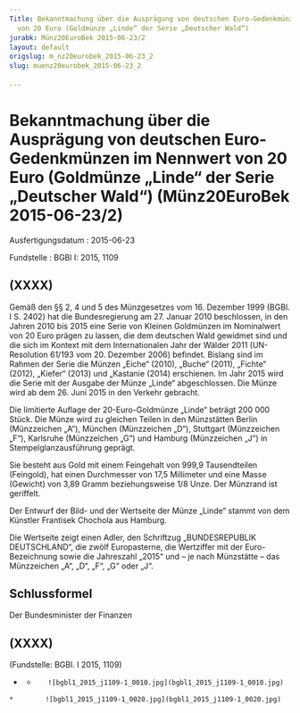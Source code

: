 ```yaml
---
Title: Bekanntmachung über die Ausprägung von deutschen Euro-Gedenkmünzen im Nennwert
  von 20 Euro (Goldmünze „Linde“ der Serie „Deutscher Wald“)
jurabk: Münz20EuroBek 2015-06-23/2
layout: default
origslug: m_nz20eurobek_2015-06-23_2
slug: muenz20eurobek_2015-06-23_2

---
```


# Bekanntmachung über die Ausprägung von deutschen Euro-Gedenkmünzen im Nennwert von 20 Euro (Goldmünze „Linde“ der Serie „Deutscher Wald“) (Münz20EuroBek 2015-06-23/2)

Ausfertigungsdatum
:   2015-06-23

Fundstelle
:   BGBl I: 2015, 1109


## (XXXX)

Gemäß den §§ 2, 4 und 5 des Münzgesetzes vom 16. Dezember 1999 (BGBl. I S. 2402) hat die Bundesregierung am 27. Januar 2010 beschlossen, in den Jahren 2010 bis 2015 eine Serie von Kleinen Goldmünzen im Nominalwert von 20 Euro prägen zu lassen, die dem deutschen Wald gewidmet sind und die sich im Kontext mit dem Internationalen Jahr der Wälder 2011 (UN-
Resolution 61/193              vom 20. Dezember 2006) befindet. Bislang sind im Rahmen der Serie die Münzen „Eiche“ (2010), „Buche“ (2011), „Fichte“ (2012), „Kiefer“ (2013) und „Kastanie (2014) erschienen. Im Jahr 2015 wird die Serie mit der Ausgabe der Münze „Linde“ abgeschlossen. Die Münze wird ab dem 26. Juni 2015 in den Verkehr gebracht.

Die limitierte Auflage der 20-Euro-Goldmünze „Linde“ beträgt 200 000 Stück. Die Münze wird zu gleichen Teilen in den Münzstätten Berlin (Münzzeichen „A“), München (Münzzeichen „D“), Stuttgart (Münzzeichen „F“), Karlsruhe (Münzzeichen „G“) und Hamburg (Münzzeichen „J“) in Stempelglanzausführung geprägt.

Sie besteht aus Gold mit einem Feingehalt von 999,9 Tausendteilen (Feingold), hat einen Durchmesser von 17,5 Millimeter und eine Masse (Gewicht) von 3,89 Gramm beziehungsweise 1/8 Unze. Der Münzrand ist geriffelt.

Der Entwurf der Bild- und der Wertseite der Münze „Linde“ stammt von dem Künstler Frantisek Chochola aus Hamburg.

Die Wertseite zeigt einen Adler, den Schriftzug „BUNDESREPUBLIK DEUTSCHLAND“, die zwölf Europasterne, die Wertziffer mit der Euro-Bezeichnung sowie die Jahreszahl „2015“ und – je nach Münzstätte – das Münzzeichen „A“, „D“, „F“, „G“ oder „J“.


## Schlussformel

Der Bundesminister der Finanzen


## (XXXX)

(Fundstelle: BGBl. I 2015, 1109)


*    *        ![bgbl1_2015_j1109-1_0010.jpg](bgbl1_2015_j1109-1_0010.jpg)
    *        ![bgbl1_2015_j1109-1_0020.jpg](bgbl1_2015_j1109-1_0020.jpg)



